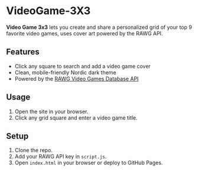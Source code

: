 # VideoGame-3X3
**Video Game 3x3** lets you create and share a personalized grid of your top 9 favorite video games, uses cover art powered by the RAWG API.

## Features
- Click any square to search and add a video game cover
- Clean, mobile-friendly Nordic dark theme
- Powered by the [RAWG Video Games Database API](https://rawg.io/apidocs)

## Usage
1. Open the site in your browser.
2. Click any grid square and enter a video game title.

## Setup
1. Clone the repo.
2. Add your RAWG API key in `script.js`.
3. Open `index.html` in your browser or deploy to GitHub Pages.
